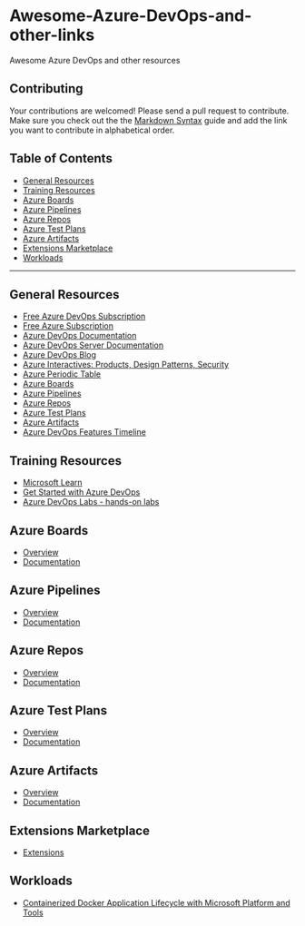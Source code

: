 # Awesome-Azure-DevOps-and-other-links

Awesome Azure DevOps and other resources

## Contributing

Your contributions are welcomed! Please send a pull request to contribute. Make sure you check out the the [Markdown Syntax](https://guides.github.com/features/mastering-markdown/)
guide and add the link you want to contribute in alphabetical order.

## Table of Contents

- [General Resources](#general-resources)
- [Training Resources](#training-resources)
- [Azure Boards](#azure-boards)
- [Azure Pipelines](#azure-pipelines)
- [Azure Repos](#azure-repos)
- [Azure Test Plans](#azure-test-plans)
- [Azure Artifacts](#azure-artifacts)
- [Extensions Marketplace](#extensions-marketplace)
- [Workloads](#workloads)

- - -

## General Resources

* [Free Azure DevOps Subscription](https://azure.microsoft.com/en-us/services/devops/)
* [Free Azure Subscription](https://azure.microsoft.com/en-us/free/)
* [Azure DevOps Documentation](https://docs.microsoft.com/en-us/azure/devops/?view=azdevops)
* [Azure DevOps Server Documentation](https://docs.microsoft.com/en-us/tfs/index)
* [Azure DevOps Blog](https://blogs.msdn.microsoft.com/devops/)
* [Azure Interactives: Products, Design Patterns, Security](http://azureinteractives.azurewebsites.net/)
* [Azure Periodic Table](http://www.concurrency.com/landing/azure-periodic-table)
* [Azure Boards](https://azure.microsoft.com/en-us/services/devops/boards/)
* [Azure Pipelines](https://azure.microsoft.com/en-us/services/devops/pipelines/)
* [Azure Repos](https://azure.microsoft.com/en-us/services/devops/repos/)
* [Azure Test Plans](https://azure.microsoft.com/en-us/services/devops/test-plans/)
* [Azure Artifacts](https://azure.microsoft.com/en-us/services/devops/artifacts/)
* [Azure DevOps Features Timeline](https://docs.microsoft.com/en-us/azure/devops/release-notes/)

## Training Resources

* [Microsoft Learn](https://docs.microsoft.com/learn)
* [Get Started with Azure DevOps](https://docs.microsoft.com/en-us/learn/modules/get-started-with-devops/)
* [Azure DevOps Labs - hands-on labs](https://www.azuredevopslabs.com/)

## Azure Boards
* [Overview](https://azure.microsoft.com/en-us/services/devops/boards)
* [Documentation](https://docs.microsoft.com/en-us/azure/devops/boards/index?view=azdevops)

## Azure Pipelines
* [Overview](https://azure.microsoft.com/en-us/services/devops/pipelines/)
* [Documentation](https://docs.microsoft.com/en-us/azure/devops/pipelines/index?view=azdevops)

## Azure Repos
* [Overview](https://azure.microsoft.com/en-us/services/devops/repos/)
* [Documentation](https://docs.microsoft.com/en-us/azure/devops/repos/index?view=azdevops)

## Azure Test Plans
* [Overview](https://azure.microsoft.com/en-us/services/devops/test-plans/)
* [Documentation](https://docs.microsoft.com/en-us/azure/devops/test/index-tp?view=azdevops)

## Azure Artifacts
* [Overview](https://azure.microsoft.com/en-us/services/devops/artifacts/)
* [Documentation](https://docs.microsoft.com/en-us/azure/devops/artifacts/index?view=azdevops)

## Extensions Marketplace
* [Extensions](https://marketplace.visualstudio.com/azuredevops)

## Workloads
* [Containerized Docker Application Lifecycle with Microsoft Platform and Tools](https://docs.microsoft.com/en-us/dotnet/standard/containerized-lifecycle-architecture/)
